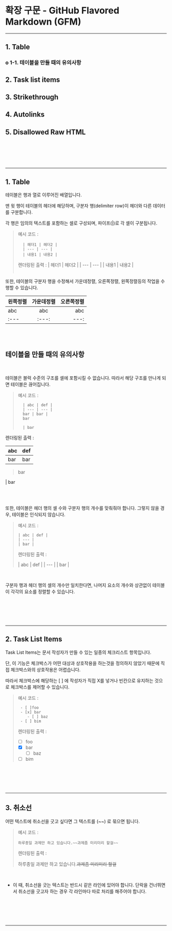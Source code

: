 # 확장 구문 - GitHub Flavored Markdown (GFM)

---

## **1. Table**<br>
### **о 1-1. 테이블을 만들 때의 유의사항**<br>
## **2. Task list items**<br>
## **3. Strikethrough**<br>
## **4. Autolinks**<br>
## **5. Disallowed Raw HTML**<br>



<br><br><br><br>

---

## **1. Table**
테이블은 행과 열로 이루어진 배열입니다. 

맨 윗 행이 테이블의 헤더에 해당하며, 구분자 행(delimiter row)이 헤더와 다른 데이터를 구분합니다.

각 행은 임의의 텍스트를 포함하는 셀로 구성되며, 파이프\(\|)로 각 셀이 구분됩니다.

> 예시 코드 :
>
>       | 헤더1 | 헤더2 |
>       | --- | --- |
>       | 내용1 | 내용2 |
>       
>렌더링된 출력 :
>| 헤더1 | 헤더2 |
>| --- | --- |
>| 내용1 | 내용2 |
<br><br>

또한, 테이블의 구분자 행을 수정해서 가운데정렬, 오른쪽정렬, 왼쪽정렬등의 작업을 수행할 수 있습니다.

| 왼쪽정렬 | 가운데정렬 | 오른쪽정렬 |
|  :---  | :---: | ---: |
|abc | abc | abc |
| \:\-\-\-  | \:\-\-\-\: | \-\-\-\: |

<br><br>
## **테이블을 만들 때의 유의사항**

<br>

테이블은 블럭 수준의 구조를 셀에 포함시킬 수 없습니다. 따라서 해당 구조를 만나게 되면 테이블은 끊어집니다.

> 예시 코드 :
>
>       | abc | def |
>       | --- | --- |
>       bar | bar |
>       bar
>
>       | bar

렌더링된 출력 :

| abc | def |
| --- | --- |
bar | bar |
>bar

| bar

<br><br>

또한, 테이블은 헤더 행의 셀 수와 구분자 행의 개수를 맞춰줘야 합니다. 그렇지 않을 경우, 테이블은 인식되지 않습니다.

> 예시 코드 :
> 
>     | abc | def |
>     | --- |
>     | bar |
>     
> 렌더링된 출력 :
> 
> | abc | def |
> | --- |
> | bar |

<br>

구분자 행과 헤더 행의 셀의 개수만 일치한다면, 나머지 요소의 개수와 상관없이 테이블이 각각의 요소를 정렬할 수 있습니다.

<br><br><br><br>

---

## **2. Task List Items**
Task List Items는 문서 작성자가 만들 수 있는 일종의 체크리스트 항목입니다.

단, 이 기능은 체크박스가 어떤 대상과 상호작용을 하는것을 정의하지 않았기 때문에 직접 체크박스와의 상호작용은 어렵습니다.

따라서 체크박스에 해당하는 [ ] 에 작성자가 직접 X를 넣거나 빈칸으로 유지하는 것으로 체크박스를 제어할 수 있습니다.

> 예시 코드 :
>
>      - [ ]foo
>      - [x] bar
>         - [ ] baz
>      - [ ] bim  
>      
>렌더링된 출력 :
>
> - [ ] foo
> - [x] bar
>    - [ ] baz
>- [ ] bim  

<br><br><br><br>

---

## **3. 취소선**
어떤 텍스트에 취소선을 긋고 싶다면 그 텍스트를 (\~\~) 로 묶으면 됩니다.

> 예시 코드 :
> 
>     하루종일 과제만 하고 있습니다.~~과제좀 미리미리 할걸~~
>     
>렌더링된 출력 :
>
>하루종일 과제만 하고 있습니다.~~과제좀 미리미리 할걸~~
>

<br>
 
* 이 때, 취소선을 긋는 텍스트는 반드시 같은 라인에 있어야 합니다. 단락을 건너뛰면서 취소선을 긋고자 하는 경우 각 라인마다 따로 처리를 해주어야 합니다.

<br><br><br><br>

---





